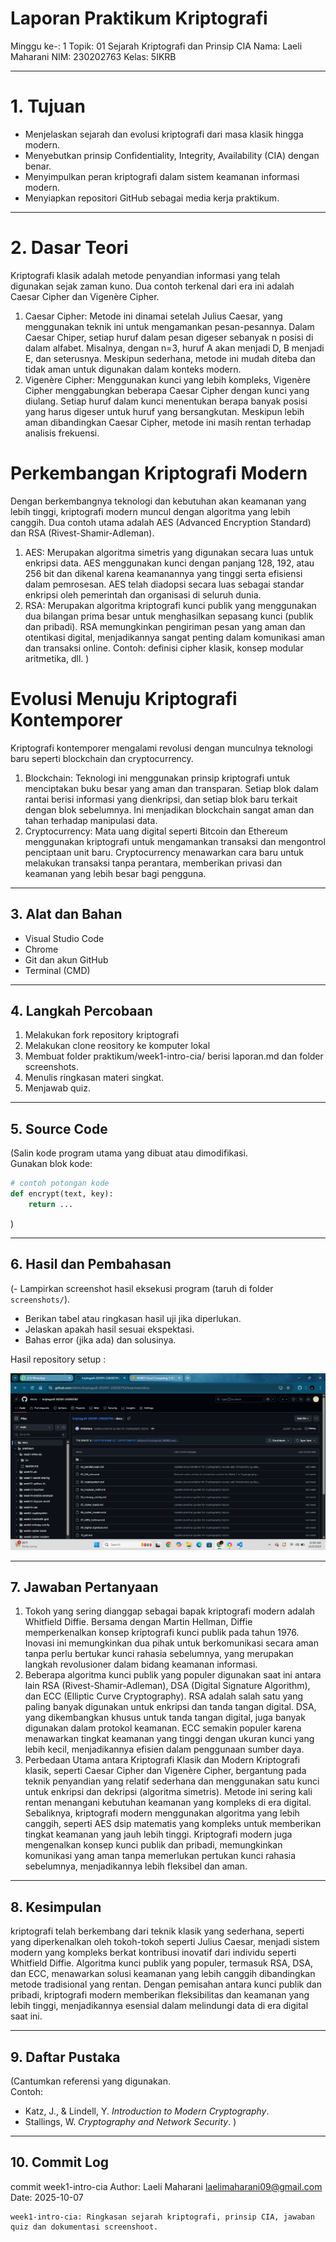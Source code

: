 # Laporan Praktikum Kriptografi 
Minggu ke-: 1
Topik: 01 Sejarah Kriptografi dan Prinsip CIA
Nama: Laeli Maharani
NIM: 230202763
Kelas: 5IKRB

---

# 1. Tujuan
- Menjelaskan sejarah dan evolusi kriptografi dari masa klasik hingga modern.  
- Menyebutkan prinsip Confidentiality, Integrity, Availability (CIA) dengan benar.  
- Menyimpulkan peran kriptografi dalam sistem keamanan informasi modern.  
- Menyiapkan repositori GitHub sebagai media kerja praktikum. 
---

# 2. Dasar Teori
Kriptografi klasik adalah metode penyandian informasi yang telah digunakan sejak zaman kuno. Dua contoh terkenal dari era ini adalah Caesar Cipher dan Vigenère Cipher. 
1. Caesar Cipher: Metode ini dinamai setelah Julius Caesar, yang menggunakan teknik ini untuk mengamankan pesan-pesannya. Dalam Caesar Chiper, setiap huruf dalam pesan digeser sebanyak n posisi di dalam alfabet. Misalnya, dengan n=3, huruf A akan menjadi D, B menjadi E, dan seterusnya. Meskipun sederhana, metode ini mudah diteba dan tidak aman untuk digunakan dalam konteks modern.
2. Vigenère Cipher: Menggunakan kunci yang lebih kompleks, Vigenère Cipher menggabungkan beberapa Caesar Cipher dengan kunci yang diulang. Setiap huruf dalam kunci menentukan berapa banyak posisi yang harus digeser untuk huruf yang bersangkutan. Meskipun lebih aman dibandingkan Caesar Cipher, metode ini masih rentan terhadap analisis frekuensi.

# Perkembangan Kriptografi Modern
Dengan berkembangnya teknologi dan kebutuhan akan keamanan yang lebih tinggi, kriptografi modern muncul dengan algoritma yang lebih canggih. Dua contoh utama adalah AES (Advanced Encryption Standard) dan RSA (Rivest-Shamir-Adleman).
1. AES: Merupakan algoritma simetris yang digunakan secara luas untuk enkripsi data. AES menggunakan kunci dengan panjang 128, 192, atau 256 bit dan dikenal karena keamanannya yang tinggi serta efisiensi dalam pemrosesan. AES telah diadopsi secara luas sebagai standar enkripsi oleh pemerintah dan organisasi di seluruh dunia.
2. RSA: Merupakan algoritma kriptografi kunci publik yang menggunakan dua bilangan prima besar untuk menghasilkan sepasang kunci (publik dan pribadi). RSA memungkinkan pengiriman pesan yang aman dan otentikasi digital, menjadikannya sangat penting dalam komunikasi aman dan transaksi online.
Contoh: definisi cipher klasik, konsep modular aritmetika, dll.  )

# Evolusi Menuju Kriptografi Kontemporer
Kriptografi kontemporer mengalami revolusi dengan munculnya teknologi baru seperti blockchain dan cryptocurrency.
1. Blockchain: Teknologi ini menggunakan prinsip kriptografi untuk menciptakan buku besar yang aman dan transparan. Setiap blok dalam rantai berisi informasi yang dienkripsi, dan setiap blok baru terkait dengan blok sebelumnya. Ini menjadikan blockchain sangat aman dan tahan terhadap manipulasi data.
2. Cryptocurrency: Mata uang digital seperti Bitcoin dan Ethereum menggunakan kriptografi untuk mengamankan transaksi dan mengontrol penciptaan unit baru. Cryptocurrency menawarkan cara baru untuk melakukan transaksi tanpa perantara, memberikan privasi dan keamanan yang lebih besar bagi pengguna.
---

## 3. Alat dan Bahan
- Visual Studio Code
- Chrome  
- Git dan akun GitHub  
- Terminal (CMD)

---

## 4. Langkah Percobaan
1. Melakukan fork repository kriptografi
2. Melakukan clone reository ke komputer lokal
3. Membuat folder praktikum/week1-intro-cia/ berisi laporan.md dan folder screenshots.
4. Menulis ringkasan materi singkat.
5. Menjawab quiz.

---

## 5. Source Code
(Salin kode program utama yang dibuat atau dimodifikasi.  
Gunakan blok kode:

```python
# contoh potongan kode
def encrypt(text, key):
    return ...
```
)

---

## 6. Hasil dan Pembahasan
(- Lampirkan screenshot hasil eksekusi program (taruh di folder `screenshots/`).  
- Berikan tabel atau ringkasan hasil uji jika diperlukan.  
- Jelaskan apakah hasil sesuai ekspektasi.  
- Bahas error (jika ada) dan solusinya. 

Hasil repository setup :

![Hasil Eksekusi](screenshots/repo_setup.png)

---

## 7. Jawaban Pertanyaan
1. Tokoh yang sering dianggap sebagai bapak kriptografi modern adalah Whitfield Diffie. Bersama dengan Martin Hellman, Diffie memperkenalkan konsep kriptografi kunci publik pada tahun 1976. Inovasi ini memungkinkan dua pihak untuk berkomunikasi secara aman tanpa perlu bertukar kunci rahasia sebelumnya, yang merupakan langkah revolusioner dalam bidang keamanan informasi.
2. Beberapa algoritma kunci publik yang populer digunakan saat ini antara lain RSA (Rivest-Shamir-Adleman), DSA (Digital Signature Algorithm), dan ECC (Elliptic Curve Cryptography). RSA adalah salah satu yang paling banyak digunakan untuk enkripsi dan tanda tangan digital. DSA, yang dikembangkan khusus untuk tanda tangan digital, juga banyak digunakan dalam protokol keamanan. ECC semakin populer karena menawarkan tingkat keamanan yang tinggi dengan ukuran kunci yang lebih kecil, menjadikannya efisien dalam penggunaan sumber daya.
3. Perbedaan Utama antara Kriptografi Klasik dan Modern
Kriptografi klasik, seperti Caesar Cipher dan Vigenère Cipher, bergantung pada teknik penyandian yang relatif sederhana dan menggunakan satu kunci untuk enkripsi dan dekripsi (algoritma simetris). Metode ini sering kali rentan menangani kebutuhan keamanan yang kompleks di era digital. Sebaliknya, kriptografi modern menggunakan algoritma yang lebih canggih, seperti AES dsip matematis yang kompleks untuk memberikan tingkat keamanan yang jauh lebih tinggi. Kriptografi modern juga mengenalkan konsep kunci publik dan pribadi, memungkinkan komunikasi yang aman tanpa memerlukan pertukan kunci rahasia sebelumnya, menjadikannya lebih fleksibel dan aman.
---

## 8. Kesimpulan
kriptografi telah berkembang dari teknik klasik yang sederhana, seperti yang diperkenalkan oleh tokoh-tokoh seperti Julius Caesar, menjadi sistem modern yang kompleks berkat kontribusi inovatif dari individu seperti Whitfield Diffie. Algoritma kunci publik yang populer, termasuk RSA, DSA, dan ECC, menawarkan solusi keamanan yang lebih canggih dibandingkan metode tradisional yang rentan. Dengan pemisahan antara kunci publik dan pribadi, kriptografi modern memberikan fleksibilitas dan keamanan yang lebih tinggi, menjadikannya esensial dalam melindungi data di era digital saat ini.

---

## 9. Daftar Pustaka
(Cantumkan referensi yang digunakan.  
Contoh:  
- Katz, J., & Lindell, Y. *Introduction to Modern Cryptography*.  
- Stallings, W. *Cryptography and Network Security*.  )

---

## 10. Commit Log

commit week1-intro-cia
Author: Laeli Maharani <laelimaharani09@gmail.com>
Date:   2025-10-07

    week1-intro-cia: Ringkasan sejarah kriptografi, prinsip CIA, jawaban quiz dan dokumentasi screenshoot.

